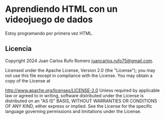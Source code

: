 # Aprendiendo HTML con un videojuego de dados

Estoy programando por primera vez HTML.

## Licencia

Copyright 2024 Juan Carlos Rufo Romero juancarlos.rufo75@gmail.com.

Licensed under the Apache License, Version 2.0 (the "License"); you may not use this file except in compliance with the License. You may obtain a copy of the License at

http://www.apache.org/licenses/LICENSE-2.0
Unless required by applicable law or agreed to in writing, software distributed under the License is distributed on an "AS IS" BASIS, WITHOUT WARRANTIES OR CONDITIONS OF ANY KIND, either express or implied. See the License for the specific language governing permissions and limitations under the License.